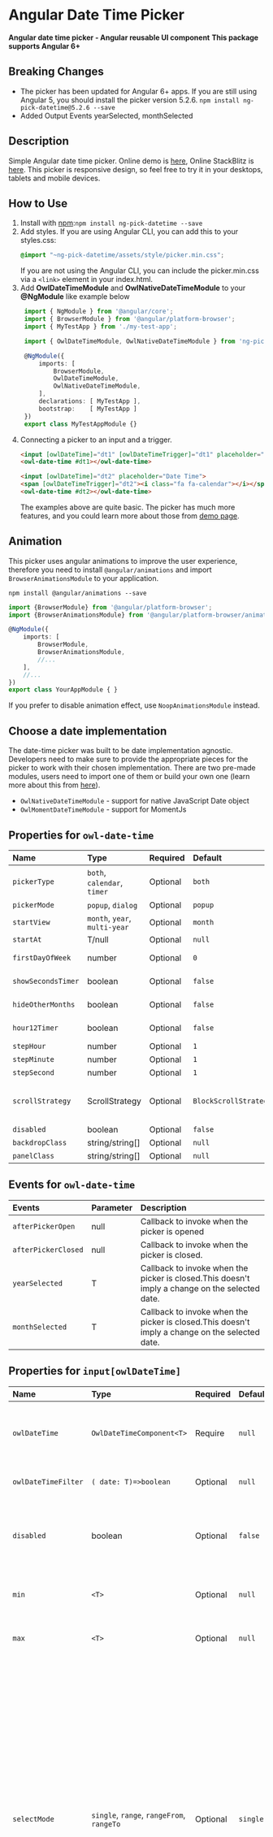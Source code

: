 Angular Date Time Picker
========================

**Angular date time picker - Angular reusable UI component**
**This package supports Angular 6+**


Breaking Changes
-------
 - The picker has been updated for Angular 6+ apps. If you are still using Angular 5, you should install the picker version 5.2.6.
   ```npm install ng-pick-datetime@5.2.6 --save```
 - Added Output Events yearSelected, monthSelected

Description
-------
Simple Angular date time picker. Online demo is [here](https://danielykpan.github.io/date-time-picker/), Online StackBlitz is [here](https://stackblitz.com/github/DanielYKPan/owl-examples/tree/date-time-picker).
This picker is responsive design, so feel free to try it in your desktops, tablets and mobile devices. 

How to Use
-------

 1. Install with [npm](https://www.npmjs.com):`npm install ng-pick-datetime --save`
 2. Add styles.
    If you are using Angular CLI, you can add this to your styles.css: 
    ```css
    @import "~ng-pick-datetime/assets/style/picker.min.css";
    ``` 
    If you are not using the Angular CLI, you can include the picker.min.css via a ```<link>``` element in your index.html.
 3. Add __OwlDateTimeModule__ and __OwlNativeDateTimeModule__ to your __@NgModule__ like example below
    ```typescript
     import { NgModule } from '@angular/core';
     import { BrowserModule } from '@angular/platform-browser';
     import { MyTestApp } from './my-test-app';
    
     import { OwlDateTimeModule, OwlNativeDateTimeModule } from 'ng-pick-datetime';
    
     @NgModule({
         imports: [ 
             BrowserModule, 
             OwlDateTimeModule, 
             OwlNativeDateTimeModule,
         ],
         declarations: [ MyTestApp ],
         bootstrap:    [ MyTestApp ]
     })
     export class MyTestAppModule {}
    ```
 4. Connecting a picker to an input and a trigger.
    ```html
    <input [owlDateTime]="dt1" [owlDateTimeTrigger]="dt1" placeholder="Date Time">
    <owl-date-time #dt1></owl-date-time>
    ```
    ```html
    <input [owlDateTime]="dt2" placeholder="Date Time">
    <span [owlDateTimeTrigger]="dt2"><i class="fa fa-calendar"></i></span>
    <owl-date-time #dt2></owl-date-time>
    ```
    The examples above are quite basic. The picker has much more features, 
    and you could learn more about those from [demo page](https://danielykpan.github.io/date-time-picker/).
    

Animation
-------
This picker uses angular animations to improve the user experience, 
therefore you need to install `@angular/animations` and import `BrowserAnimationsModule` to your application. 
```
npm install @angular/animations --save
```
```typescript
import {BrowserModule} from '@angular/platform-browser';
import {BrowserAnimationsModule} from '@angular/platform-browser/animations';

@NgModule({
    imports: [
        BrowserModule,
        BrowserAnimationsModule,
        //...
    ],
    //...
})
export class YourAppModule { }
```
If you prefer to disable animation effect, use `NoopAnimationsModule` instead.

Choose a date implementation
-------
The date-time picker was built to be date implementation agnostic. 
Developers need to make sure to provide the appropriate pieces for the picker to work with their chosen implementation.
There are two pre-made modules, users need to import one of them or build your own one (learn more about this from [here](https://danielykpan.github.io/date-time-picker/#locale-formats)).

- `OwlNativeDateTimeModule` - support for native JavaScript Date object
- `OwlMomentDateTimeModule` - support for MomentJs

Properties for `owl-date-time`
-------
|Name|Type|Required|Default|Description|
|:--- |:--- |:--- |:--- |:--- |
|`pickerType`|`both`, `calendar`, `timer`|Optional|`both`| Set the type of the dateTime picker. `both`: show both calendar and timer, `calendar`: only show calendar, `timer`: only show timer. |
|`pickerMode`|`popup`, `dialog`|Optional|`popup`| The style the picker would open as. |
|`startView`|`month`, `year`, `multi-year`|Optional|`month`| The view that the calendar should start in. |
|`startAt`| T/null |Optional|`null`| The moment to open the picker to initially. |
|`firstDayOfWeek`|number|Optional|`0`| Set the first day of week. Valid value is from 0 to 6. 0: Sunday ~ 6: Saturday|
|`showSecondsTimer`|boolean|Optional|`false`| When specify it to true, it would show a timer to configure the second's value |
|`hideOtherMonths`|boolean|Optional|`false`| Whether to hide dates in other months at the start or end of the current month |
|`hour12Timer`|boolean|Optional|`false`| When specify it to true, the timer would be in hour12 format mode|
|`stepHour`|number|Optional|`1`| Hours to change per step.|
|`stepMinute`|number|Optional|`1`| Minutes to change per step.|
|`stepSecond`|number|Optional|`1`| Seconds to change per step.|
|`scrollStrategy`|ScrollStrategy|Optional|`BlockScrollStrategy`| Define the scroll strategy when the picker is open. Learn more this from https://material.angular.io/cdk/overlay/overview#scroll-strategies.|
|`disabled`|boolean|Optional|`false`|When specify to true, it would disable the picker.|
|`backdropClass`|string/string[]|Optional|`null`|Custom class for the picker backdrop.|
|`panelClass`|string/string[]|Optional|`null`|Custom class for the picker overlay panel.|

Events for `owl-date-time`
-------
|Events|Parameter|Description|
|:--- |:--- |:--- |
|`afterPickerOpen`|null|Callback to invoke when the picker is opened|
|`afterPickerClosed`|null|Callback to invoke when the picker is closed.|
|`yearSelected`|T|Callback to invoke when the picker is closed.This doesn't imply a change on the selected date.|
|`monthSelected`|T|Callback to invoke when the picker is closed.This doesn't imply a change on the selected date.|

Properties for `input[owlDateTime]`
-------
|Name|Type|Required|Default|Description|
|:--- |:--- |:--- |:--- |:--- |
|`owlDateTime`|`OwlDateTimeComponent<T>`|Require|`null`| The date time picker that this input is associated with.|
|`owlDateTimeFilter`|`( date: T)=>boolean `|Optional|`null`|A function to filter date time.|
|`disabled`|boolean|Optional|`false`|When specify to true, it would disable the picker's input.|
|`min`|`<T>`|Optional|`null`| The minimum valid date time.|
|`max`|`<T>`|Optional|`null`| The maximum valid date time.|
|`selectMode`|`single`, `range`, `rangeFrom`, `rangeTo`|Optional|`single`| Specify the picker's select mode. `single`: a single value allowed, `range`: allow users to select a range of date-time, `rangeFrom`: the input would only show the 'from' value and the picker could only selects 'from' value, `rangeTo`: the input would only show the 'to' value and the picker could only selects 'to' value.|
|`rangeSeparator`|string|Optional|`~`| The character to separate the 'from' and 'to' in input value in range selectMode.|

Events for `input[owlDateTime]`
-------
|Events|Parameter|Description|
|:--- |:--- |:--- |
|`dateTimeChange`|source: OwlDateTimeInput, value: input value, input: the input element|Callback to invoke when `change` event is fired on this `<input [owlDateTime]>`|
|`dateTimeInput`|source: OwlDateTimeInput, value: input value, input: the input element|Callback to invoke when an `input` event is fired on this `<input [owlDateTime]>`.|

Properties for `[owlDateTimeTrigger]`
-------
|Name|Type|Required|Default|Description|
|:--- |:--- |:--- |:--- |:--- |
|`owlDateTimeTrigger`|`OwlDateTimeComponent<T>`|Require|`null`| The date time picker that this trigger is associated with.|
|`disabled`|boolean|Optional|`false`|When specify to true, it would disable the trigger.|


Properties for `[owlDateTimeTrigger]`
-------
|Name|Type|Required|Default|Description|
|:--- |:--- |:--- |:--- |:--- |
|`owlDateTimeTrigger`|`OwlDateTimeComponent<T>`|Require|`null`| The date time picker that this trigger is associated with.|
|`disabled`|boolean|Optional|`false`|When specify to true, it would disable the trigger.|


Properties for `owl-date-time-inline`
-------
|Name|Type|Required|Default|Description|
|:--- |:--- |:--- |:--- |:--- |
|`pickerType`|`both`, `calendar`, `timer`|Optional|`both`| Set the type of the dateTime picker. `both`: show both calendar and timer, `calendar`: only show calendar, `timer`: only show timer. |
|`startView`|`month`, `year`, `multi-year`|Optional|`month`| The view that the calendar should start in. |
|`startAt`| T/null |Optional|`null`| The moment to open the picker to initially. |
|`firstDayOfWeek`|number|Optional|`0`| Set the first day of week. Valid value is from 0 to 6. 0: Sunday ~ 6: Saturday|
|`showSecondsTimer`|boolean|Optional|`false`| When specify it to true, it would show a timer to configure the second's value |
|`hideOtherMonths`|boolean|Optional|`false`| Whether to hide dates in other months at the start or end of the current month |
|`hour12Timer`|boolean|Optional|`false`| When specify it to true, the timer would be in hour12 format mode|
|`stepHour`|number|Optional|`1`| Hours to change per step.|
|`stepMinute`|number|Optional|`1`| Minutes to change per step.|
|`stepSecond`|number|Optional|`1`| Seconds to change per step.|
|`disabled`|boolean|Optional|`false`|When specify to true, it would disable the picker.|
|`owlDateTimeFilter`|`( date: T)=>boolean `|Optional|`null`|A function to filter date time.|
|`min`|`<T>`|Optional|`null`| The minimum valid date time.|
|`max`|`<T>`|Optional|`null`| The maximum valid date time.|
|`selectMode`|`single`, `range`, `rangeFrom`, `rangeTo`|Optional|`single`| Specify the picker's select mode. `single`: a single value allowed, `range`: allow users to select a range of date-time, `rangeFrom`: the input would only show the 'from' value and the picker could only selects 'from' value, `rangeTo`: the input would only show the 'to' value and the picker could only selects 'to' value.|

Localization and DateTime Format
-------
Localization for different languages and formats is defined by `OWL_DATE_TIME_LOCALE` and `OWL_DATE_TIME_FORMATS`. You could learn more about this from [here](https://danielykpan.github.io/date-time-picker#locale-formats).


Dependencies
-------
none

Demo
-------
- Online demo is [here](https://danielykpan.github.io/date-time-picker/)
- Online StackBlitz is [here](https://stackblitz.com/github/DanielYKPan/owl-examples/tree/date-time-picker)

License
-------
* License: MIT

Author
-------
**Daniel YK Pan**